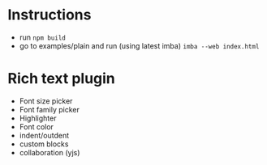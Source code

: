 # Instructions
- run `npm build`
- go to examples/plain and run (using latest imba) `imba --web index.html`

# Rich text plugin
- Font size picker
- Font family picker
- Highlighter
- Font color
- indent/outdent
- custom blocks
- collaboration (yjs)